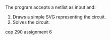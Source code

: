 The program accepts a netlist as input and:

1. Draws a simple SVG representing the circuit.<br>
2. Solves the circuit.<br>

cop 290 assignment 6
